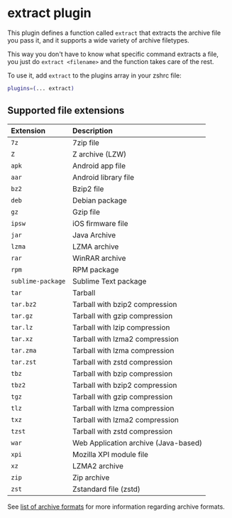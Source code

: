 # extract plugin

This plugin defines a function called `extract` that extracts the archive file
you pass it, and it supports a wide variety of archive filetypes.

This way you don't have to know what specific command extracts a file, you just
do `extract <filename>` and the function takes care of the rest.

To use it, add `extract` to the plugins array in your zshrc file:

```zsh
plugins=(... extract)
```

## Supported file extensions

| Extension         | Description                          |
|:------------------|:-------------------------------------|
| `7z`              | 7zip file                            |
| `Z`               | Z archive (LZW)                      |
| `apk`             | Android app file                     |
| `aar`             | Android library file                 |
| `bz2`             | Bzip2 file                           |
| `deb`             | Debian package                       |
| `gz`              | Gzip file                            |
| `ipsw`            | iOS firmware file                    |
| `jar`             | Java Archive                         |
| `lzma`            | LZMA archive                         |
| `rar`             | WinRAR archive                       |
| `rpm`             | RPM package                          |
| `sublime-package` | Sublime Text package                 |
| `tar`             | Tarball                              |
| `tar.bz2`         | Tarball with bzip2 compression       |
| `tar.gz`          | Tarball with gzip compression        |
| `tar.lz`          | Tarball with lzip compression        |
| `tar.xz`          | Tarball with lzma2 compression       |
| `tar.zma`         | Tarball with lzma compression        |
| `tar.zst`         | Tarball with zstd compression        |
| `tbz`             | Tarball with bzip compression        |
| `tbz2`            | Tarball with bzip2 compression       |
| `tgz`             | Tarball with gzip compression        |
| `tlz`             | Tarball with lzma compression        |
| `txz`             | Tarball with lzma2 compression       |
| `tzst`            | Tarball with zstd compression        |
| `war`             | Web Application archive (Java-based) |
| `xpi`             | Mozilla XPI module file              |
| `xz`              | LZMA2 archive                        |
| `zip`             | Zip archive                          |
| `zst`             | Zstandard file (zstd)                |

See [list of archive formats](https://en.wikipedia.org/wiki/List_of_archive_formats) for
more information regarding archive formats.
